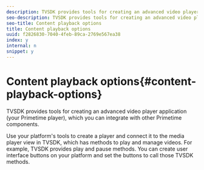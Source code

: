 ```yaml
---
description: TVSDK provides tools for creating an advanced video player application (your Primetime player), which you can integrate with other Primetime components.
seo-description: TVSDK provides tools for creating an advanced video player application (your Primetime player), which you can integrate with other Primetime components.
seo-title: Content playback options
title: Content playback options
uuid: f2826830-7040-4feb-89ca-2769e567ea38
index: y
internal: n
snippet: y
---
```


# Content playback options{#content-playback-options}

TVSDK provides tools for creating an advanced video player application (your Primetime player), which you can integrate with other Primetime components.

 Use your platform's tools to create a player and connect it to the media player view in TVSDK, which has methods to play and manage videos. For example, TVSDK provides play and pause methods. You can create user interface buttons on your platform and set the buttons to call those TVSDK methods. 